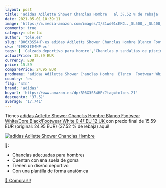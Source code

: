 ```yaml
---
layout: post
title: 'adidas Adilette Shower Chanclas Hombre   al 37.52 % de rebaja'
date: 2021-05-01 10:39:11
image: 'https://m.media-amazon.com/images/I/31wd01cKKGL._SL500_._SL400_.jpg'
comments: true
category: ofertas
author: 'tole.es'
slug: 'B06X3S54HP-es adidas Adilette Shower Chanclas Hombre Blanco Footwear...'
sku: 'B06X3S54HP-es'
tags: [ 'Calzado deportivo para hombre','Chanclas y sandalias de piscina para hombre','Zapatillas y calzado deportivo para hombre','Zapatos','Zapatos para hombre','Zapatos y complementos','adidas','chanclas', ]
actualPrice: 15.59 EUR
currency: EUR
price: 15.59
comparePrice: 24.95 EUR
prodname: 'adidas Adilette Shower Chanclas Hombre  Blanco  Footwear White/Core Black/Footwear White 0   47 EU  12 UK '
country: 'es'
flag: '🇪🇸'
brand: 'adidas'
buyurl: 'https://www.amazon.es/dp/B06X3S54HP/?tag=tolees-21'
descuento: '37.52'
average: '17.741'
---
```


Tienes [adidas Adilette Shower Chanclas Hombre  Blanco  Footwear White/Core Black/Footwear White 0   47 EU  12 UK ](https://www.amazon.es/dp/B06X3S54HP/?tag=tolees-21) con precio final de  15.59 EUR (original: 24.95 EUR) (37.52 %  de rebaja) aqui!

[![adidas Adilette Shower Chanclas Hombre  ](https://m.media-amazon.com/images/I/31wd01cKKGL._SL500_._SL400_.jpg)](https://www.amazon.es/dp/B06X3S54HP/?tag=tolees-21)

🔎:

- Chanclas adecuadas para hombres
- Cuentan con una suela de goma
- Tienen un diseño deportivo
- Con una plantilla de forma anatómica

[🛒 Comprar!!!](https://www.amazon.es/dp/B06X3S54HP/?tag=tolees-21)

